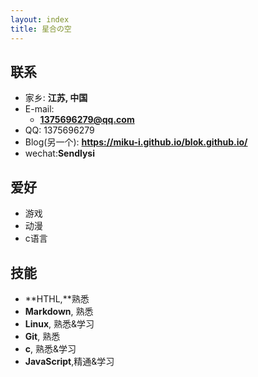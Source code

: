 ```yaml
---
layout: index
title: 星合の空
---
```


## 联系
- 家乡: **江苏, 中国**
- E-mail:
  - **1375696279@qq.com**
- QQ: 1375696279
- Blog(另一个): **<https://miku-i.github.io/blok.github.io/>**
- wechat:**Sendlysi**

## 爱好

- 游戏
- 动漫
- c语言



## 技能

- **HTHL,**熟悉
- **Markdown**, 熟悉
- **Linux**, 熟悉&学习
- **Git**, 熟悉
- **c**, 熟悉&学习
- **JavaScript**,精通&学习
